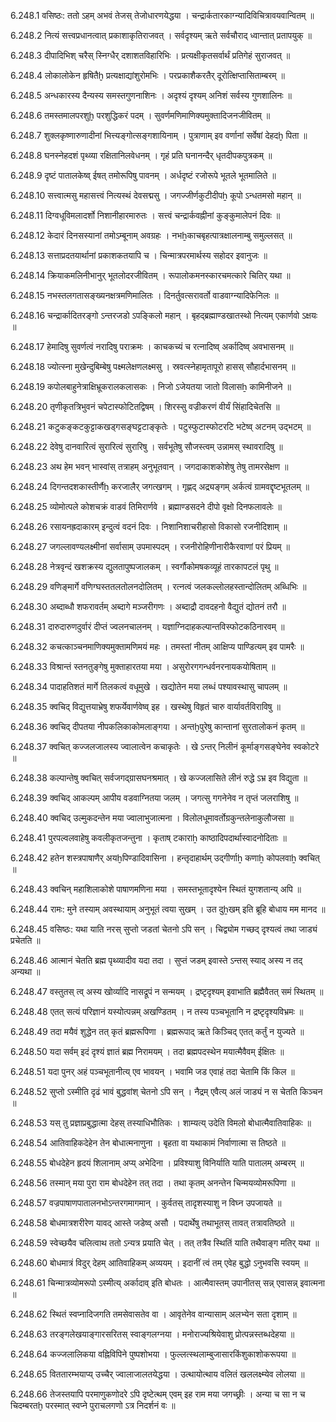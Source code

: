 6.248.1
वसिष्ठः:
ततो ऽहम् अभवं तेजस् तेजोधारणयेद्धया ।
चन्द्रार्कतारकाग्न्यादिविचित्रावयवान्वितम् ॥


6.248.2
नित्यं सत्त्वप्रधानत्वात् प्रकाशाकृतिराजवत् ।
सर्वदृश्यम् ऋते सर्वचौराद् ध्वान्तात् प्रतापयुक् ॥


6.248.3
दीपादिभिश् चरैस् स्निग्धैर् दशाशतविहारिभिः ।
प्रत्यक्षीकृतसर्वार्थं प्रतिगेहं सुराजवत् ॥


6.248.4
लोकालोकेन हृषितैḫ प्रत्यक्षाद्यांशुरोमभिः ।
परप्रकाशैकरतैर् दूरोत्क्षिप्तासिताम्बरम् ॥


6.248.5
अन्धकारस्य दैन्यस्य समस्तगुणनाशिनः ।
अदृश्यं दृश्यम् अनिशं सर्वस्य गुणशालिनः ॥


6.248.6
तमस्तमालपरशुḫ परशुद्धिकरं पदम् ।
सुवर्णमणिमाणिक्यमुक्तादिजनजीवितम् ॥


6.248.7
शुक्लकृष्णारुणादीनां भित्त्यङ्गोत्सङ्गशायिनाम् ।
पुत्राणाम् इव वर्णानां सर्वेषां देहदḫ पिता ॥


6.248.8
घनस्नेहदशं पृथ्व्या रक्षितानिलवेधनम् ।
गृहं प्रति घनानन्दैर् धृतदीपकपुत्रकम् ॥


6.248.9
दृष्टं पातालकेष्व् ईषत् तमोरूपिषु पावनम् ।
अर्धदृष्टं रजोरूपे भूतले भूतमालिते ॥


6.248.10
सत्त्वात्मसु महासत्त्वं नित्यस्थं देवसद्मसु ।
जगज्जीर्णकुटीदीपẖ कूपो ऽन्धतमसो महान् ॥


6.248.11
दिग्वधूविमलादर्शो निशानीहारमारुतः ।
सत्त्वं चन्द्रार्कवह्नीनां कुङ्कुमालेपनं दिवः ॥


6.248.12
केदारं दिनसस्यानां तमोऽम्बूनाम् अवग्रहः ।
नभẖकाचबृहत्पात्रक्षालनाम्बु समुल्लसत् ॥


6.248.13
सत्ताप्रदतयार्थानां प्रकाशकतयापि च ।
चिन्मात्रपरमार्थस्य सहोदर इवानुजः ॥


6.248.14
क्रियाकमलिनीभानुर् भूतलोदरजीवितम् ।
रूपालोकमनस्कारचमत्कारे चितिर् यथा ॥


6.248.15
नभस्तलगतासङ्ख्यनक्षत्रमणिमालितः ।
दिनर्तुवत्सरावर्तो वाडवाग्न्यादिफेनिलः ॥


6.248.16
चन्द्रार्कादितरङ्गो ऽन्तरजडो ऽपङ्किलो महान् ।
बृहद्ब्रह्माण्डखातस्थो नित्यम् एकार्णवो ऽक्षयः ॥


6.248.17
हेमादिषु सुवर्णत्वं नरादिषु पराक्रमः ।
काचकच्यं च रत्नादिष्व् अर्कादिष्व् अवभासनम् ॥


6.248.18
ज्योत्स्ना मुखेन्दुबिम्बेषु पक्ष्मलेक्षणलक्ष्मसु ।
स्रवत्स्नेहामृतापूरो हासस् सौहार्दभासनम् ॥


6.248.19
कपोलबाहुनेत्राक्षिभ्रूकरालकलासकः ।
निजो ऽजेयतया जातो विलासẖ कामिनीजने ॥


6.248.20
तृणीकृतत्रिभुवनं चपेटास्फोटितद्विषम् ।
शिरस्सु वज्रीकरणं वीर्यं सिंहादिचेतसि ॥


6.248.21
कटुकङ्कटकुट्टाकखड्गसङ्घट्टटाङ्कृतेः ।
पटुस्फुटास्फोटरटि भटेष्व् अटनम् उद्भटम् ॥


6.248.22
देवेषु दानवारित्वं सुरारित्वं सुरारिषु ।
सर्वभूतेषु सौजस्त्वम् उन्नामस् स्थावरादिषु ॥


6.248.23
अथ हेम भवन् भास्वांस् तत्राहम् अनुभूतवान् ।
जगदाकाशकोशेषु तेषु तामरसेक्षण ॥


6.248.24
दिगन्तदशकास्तीर्णैẖ करजालैर् जगत्खगम् ।
गृह्णद् अद्र्यङ्गम् अर्कत्वं ग्रामवद्दृष्टभूतलम् ॥


6.248.25
व्योमोत्पले कोशचक्रं वाडवं तिमिरार्णवे ।
ब्रह्माण्डसदने दीपो वृक्षो दिनफलावलेः ॥


6.248.26
रसायनह्रदाकारम् इन्दुत्वं वदनं दिवः ।
निशानिशाचरीहासो विकासो रजनीदिशाम् ॥


6.248.27
जगल्लावण्यलक्ष्मीनां सर्वासाम् उपमास्पदम् ।
रजनीरोहिणीनारीकैरवाणां परं प्रियम् ॥


6.248.28
नेत्रवृन्दं खशक्रस्य द्युलतापुष्पजालकम् ।
स्वर्गौकोमषकव्यूहं तारकापटलं पृथु ॥


6.248.29
वणिङ्मार्गे वणिग्घस्ततलतोलनदोलितम् ।
रत्नत्वं जलकल्लोलहस्तान्दोलितम् अब्धिभिः ॥


6.248.30
अब्दाब्धौ शफरावर्तम् अब्दागे मञ्जरीगणः ।
अब्दाद्रौ दावदहनो वैद्युतं द्योतनं तरौ ॥


6.248.31
दारुदारुणदुर्वारं दीप्तं ज्वलनचालनम् ।
यज्ञाग्निदाहकल्पान्तविस्फोटकठिनारवम् ॥


6.248.32
कचत्काञ्चनमाणिक्यमुक्तामणिमयं महः ।
तमस्तां नीतम् आक्षिप्य पाण्डित्यम् इव पामरैः ॥


6.248.33
विश्रान्तं स्तनतुङ्गेषु मुक्ताहारतया मया ।
असुरोरगगन्धर्वनरनायकयोषिताम् ॥


6.248.34
पादाहतिशतं मार्गे तिलकत्वं वधूमुखे ।
खद्योतेन मया लब्धं पश्यावस्थासु चापलम् ॥


6.248.35
क्वचिद् विद्युत्तयाभ्रेषु शफर्येवार्णवेष्व् इह ।
खस्थेषु विहृतं चारु वार्यावर्तविराविषु ॥


6.248.36
क्वचिद् दीपतया नीपकलिकाकोमलाङ्गया ।
अन्तḫपुरेषु कान्तानां सुरतालोकनं कृतम् ॥


6.248.37
क्वचित् कज्जलजालस्य ज्वालात्वेन कचाकृतेः ।
खे ऽन्तर् निलीनं कूर्माङ्गसङ्घेनेव स्वकोटरे ॥


6.248.38
कल्पान्तेषु क्वचित् सर्वजगद्ग्रासघनश्रमात् ।
खे कज्जलासिते लीनं रुद्धे ऽभ्र इव विद्युता ॥


6.248.39
क्वचिद् आकल्पम् आपीय वडवाग्नितया जलम् ।
जगत्सु गगनेनेव न तृप्तं जलराशिषु ॥


6.248.40
क्वचिद् उल्मुकदन्तेन मया ज्वालाभुजात्मना ।
विलोलधूमावर्तोग्रकुन्तलेनाकुलौजसा ॥


6.248.41
पुरपल्वलवाहेषु कवलीकृतजन्तुना ।
कृताष् टकाराẖ काष्ठादिपदार्थास्वादनोदिताः ॥


6.248.42
हतेन शस्त्रपाषाणैर् अयḫपिण्डादिवासिना ।
हन्तृदाहार्थम् उद्गीर्णाẖ कणाẖ कोपलवाẖ क्वचित् ॥


6.248.43
क्वचिन् महाशिलाकोशे पाषाणमणिना मया ।
समस्तभूतादृश्येन स्थितं युगशतान्य् अपि ॥


6.248.44
रामः:
मुने तस्याम् अवस्थायाम् अनुभूतं त्वया सुखम् ।
उत दुẖखम् इति ब्रूहि बोधाय मम मानद ॥


6.248.45
वसिष्ठः:
यथा याति नरस् सुप्तो जडतां चेतनो ऽपि सन् ।
चिद्व्योम गच्छद् दृश्यत्वं तथा जाड्यं प्रचेतति ॥


6.248.46
आत्मानं चेतति ब्रह्म पृथ्व्यादीव यदा तदा ।
सुप्तं जडम् इवास्ते ऽन्तस् स्याद् अस्य न तद् अन्यथा ॥


6.248.47
वस्तुतस् त्व् अस्य खोर्व्यादि नासद्रूपं न सन्मयम् ।
द्रष्टृदृश्यम् इवाभाति ब्रह्मैवैतत् समं स्थितम् ॥


6.248.48
एतत् सत्यं परिज्ञानं यस्योत्पन्नम् अखण्डितम् ।
न तस्य पञ्चभूतानि न द्रष्टृदृश्यविभ्रमः ॥


6.248.49
तदा मयैवं शुद्धेन तत् कृतं ब्रह्मरूपिणा ।
ब्रह्मरूपाद् ऋते किञ्चिद् एतत् कर्तुं न युज्यते ॥


6.248.50
यदा सर्वम् इदं दृश्यं ज्ञातं ब्रह्म निरामयम् ।
तदा ब्रह्मपदस्थेन मयात्मैवैवम् ईक्षितः ॥


6.248.51
यदा पुनर् अहं पञ्चभूतानीत्य् एव भावयन् ।
भवामि जड एवाहं तदा चेतामि किं किल ॥


6.248.52
सुप्तो ऽस्मीति दृढं भावं बुद्धवांश् चेतनो ऽपि सन् ।
नैद्रम् एवैत्य् अलं जाड्यं न स चेतति किञ्चन ॥


6.248.53
यस् तु प्रज्ञाप्रबुद्धात्मा देहस् तस्याधिभौतिकः ।
शाम्यत्य् उदेति विमलो बोधात्मैवातिवाहिकः ॥


6.248.54
आतिवाहिकदेहेन तेन बोधात्मनाणुना ।
बृहता वा यथाकामं निर्वाणात्मा स तिष्ठते ॥


6.248.55
बोधदेहेन हृदयं शिलानाम् अप्य् अभेदिना ।
प्रविश्याशु विनिर्याति याति पातालम् अम्बरम् ॥


6.248.56
तस्मान् मया पुरा राम बोधदेहेन तत् तदा ।
तथा कृतम् अनन्तेन चिन्मयव्योमरूपिणा ॥


6.248.57
वज्रपाषाणपातालनभोऽन्तरगमागमान् ।
कुर्वतस् तादृशस्याशु न विघ्न उपजायते ॥


6.248.58
बोधमात्रशरीरेण यावद् आस्ते जडेष्व् असौ ।
पदार्थेषु तथाभूतस् तावत् तत्रावतिष्ठते ॥


6.248.59
स्वेच्छयैव चलित्वाथ ततो ऽन्यत्र प्रयाति चेत् ।
तत् तत्रैव स्थितिं याति तथैवाङ्ग मतिर् यथा ॥


6.248.60
बोधमात्रं विदुर् देहम् आतिवाहिकम् अव्ययम् ।
इदानीं त्वं तम् एवेह बुद्धो ऽनुभवसि स्वयम् ॥


6.248.61
चिन्मात्रव्योमरूपो ऽस्मीत्य् अर्कादाव् इति बोधतः ।
आत्मैवास्तम् उपानीतस् सन्न् एवासन्न् इवात्मना ॥


6.248.62
स्थितं स्वप्नादिजगति तमसेवासतेव वा ।
आवृतेनेव वान्यासाम् अलभ्येन सता दृशाम् ॥


6.248.63
तरङ्गलेखयाङ्गारसरितस् स्वाङ्गलग्नया ।
मनोराज्यश्रियेवाशु प्रोत्पन्नस्तब्धदेहया ॥


6.248.64
कज्जलालिकया वह्निविपिने पुष्पशोभया ।
फुल्लत्स्थलाम्बुजासारकिंशुकाशोकरूपया ॥


6.248.65
विततारम्भयाप्य् उच्चैर् ज्वालाजालतयेद्धया ।
उत्थायोत्थाय वलितं खललक्ष्म्येव लोलया ॥


6.248.66
तेजस्तयापि परमाणुकणोदरे ऽपि दृष्टेत्थम् एवम् इह राम मया जगच्छ्रीः ।
अन्या च सा न च चिदम्बरतḫ परस्मात् स्वप्ने पुराचलगणो ऽत्र निदर्शनं वः ॥

